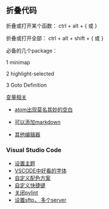 ## 折叠代码

折叠或打开某个函数： ctrl + alt + { 或 }

折叠或打开全部： ctrl + alt + shift + { 或 }

必备的几个package：

1 minimap

2 highlight-selected

3 Goto Definition

[变量相关](https://www.jianshu.com/p/d81ab5772580)

* [atom出现莫名其妙的空白](https://discuss.atom.io/t/where-did-this-empty-space-come-from-how-do-i-get-rid-of-it/30226?source_topic_id=30208)

* [可以添加markdown](https://baijiahao.baidu.com/s?id=1576133398971840&wfr=spider&for=pc)

* [其他编辑器](https://baijiahao.baidu.com/s?id=1578576441866006312&wfr=spider&for=pc)


### Visual Studio Code
* [设置主题](https://jingyan.baidu.com/article/b24f6c821ee88f86bee5da52.html)
* [VSCODE中好看的字体](http://www.css88.com/archives/8064)
* [自定义配色方案](https://www.cnblogs.com/garvenc/p/vscode_customize_color_theme.html)
* [自定义快捷键](https://jingyan.baidu.com/article/9faa7231ef1383473c28cb12.html)
* [关闭pylint](http://huberyhe.github.io/2017/07/05/vscode-Linter-pylint-is-not-installed/)
* [设置sftp， 多个server](https://marketplace.visualstudio.com/items?itemName=liximomo.sftp)

 
